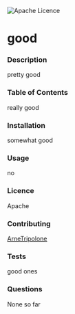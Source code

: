 
![Apache Licence](https://img.shields.io/badge/Licence-Apache-blue)

# good

### Description
pretty good

### Table of Contents
really good

### Installation
somewhat good

### Usage
no

### Licence
Apache

### Contributing 
[ArneTripolone](https://github.com/ArneTripolone)

### Tests
good ones

### Questions
None so far
